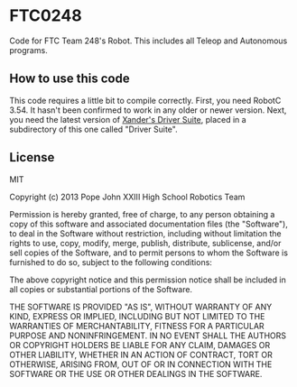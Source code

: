 FTC0248
=======

Code for FTC Team 248's Robot. This includes all Teleop and Autonomous programs.

How to use this code
--------------------

This code requires a little bit to compile correctly. First, you need RobotC 3.54. It hasn't been confirmed to work in any older or newer version. Next, you need the latest version of [Xander's Driver Suite](http://botbench.com/blog/robotc-driver-suite/), placed in a subdirectory of this one called "Driver Suite".

License
-------

MIT

Copyright (c) 2013 Pope John XXIII High School Robotics Team

Permission is hereby granted, free of charge, to any person obtaining a copy of
this software and associated documentation files (the "Software"), to deal in the
Software without restriction, including without limitation the rights to use,
copy, modify, merge, publish, distribute, sublicense, and/or sell copies of the
Software, and to permit persons to whom the Software is furnished to do so,
subject to the following conditions:

The above copyright notice and this permission notice shall be included in all
copies or substantial portions of the Software.

THE SOFTWARE IS PROVIDED "AS IS", WITHOUT WARRANTY OF ANY KIND, EXPRESS OR
IMPLIED, INCLUDING BUT NOT LIMITED TO THE WARRANTIES OF MERCHANTABILITY,
FITNESS FOR A PARTICULAR PURPOSE AND NONINFRINGEMENT. IN NO EVENT SHALL THE
AUTHORS OR COPYRIGHT HOLDERS BE LIABLE FOR ANY CLAIM, DAMAGES OR OTHER
LIABILITY, WHETHER IN AN ACTION OF CONTRACT, TORT OR OTHERWISE, ARISING FROM,
OUT OF OR IN CONNECTION WITH THE SOFTWARE OR THE USE OR OTHER DEALINGS IN THE SOFTWARE.